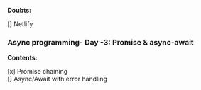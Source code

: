 **Doubts:**

[] Netlify

### Async programming- Day -3: Promise & async-await

**Contents:**

[x] Promise chaining  
[] Async/Await with error handling

